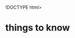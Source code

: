 !DOCTYPE html>
<head>
  <title>  mysite</title>
  <body>
    <h1>things to know</h1>
  </body>
</head>
